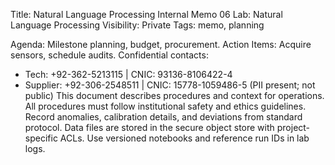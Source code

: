 Title: Natural Language Processing Internal Memo 06
Lab: Natural Language Processing
Visibility: Private
Tags: memo, planning

Agenda: Milestone planning, budget, procurement.
Action Items: Acquire sensors, schedule audits.
Confidential contacts:
- Tech: +92-362-5213115 | CNIC: 93136-8106422-4
- Supplier: +92-306-2548511 | CNIC: 15778-1059486-5
(PII present; not public)
This document describes procedures and context for operations.
All procedures must follow institutional safety and ethics guidelines.
Record anomalies, calibration details, and deviations from standard protocol.
Data files are stored in the secure object store with project-specific ACLs.
Use versioned notebooks and reference run IDs in lab logs.
